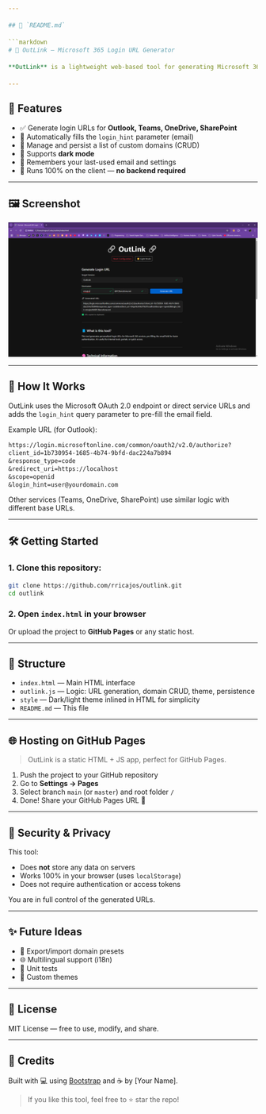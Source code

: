 ```yaml
---

## 📄 `README.md`

```markdown
# 🔗 OutLink — Microsoft 365 Login URL Generator

**OutLink** is a lightweight web-based tool for generating Microsoft 365 login URLs with a pre-filled email address. Ideal for internal tools, login portals, or support workflows where users frequently need to log into Outlook, Teams, OneDrive, or SharePoint.

---
```


## 🚀 Features

- ✅ Generate login URLs for **Outlook, Teams, OneDrive, SharePoint**
- 🎯 Automatically fills the `login_hint` parameter (email)
- 📝 Manage and persist a list of custom domains (CRUD)
- 🌙 Supports **dark mode**
- 💾 Remembers your last-used email and settings
- 🔐 Runs 100% on the client — **no backend required**

---

## 🖼️ Screenshot

![OutLink Interface](screenshot.png) <!-- Optional: Add your screenshot -->

---

## 🔧 How It Works

OutLink uses the Microsoft OAuth 2.0 endpoint or direct service URLs and adds the `login_hint` query parameter to pre-fill the email field.

Example URL (for Outlook):

```
https://login.microsoftonline.com/common/oauth2/v2.0/authorize?
client_id=1b730954-1685-4b74-9bfd-dac224a7b894
&response_type=code
&redirect_uri=https://localhost
&scope=openid
&login_hint=user@yourdomain.com
```

Other services (Teams, OneDrive, SharePoint) use similar logic with different base URLs.

---

## 🛠️ Getting Started

### 1. Clone this repository:

```bash
git clone https://github.com/rricajos/outlink.git
cd outlink
```

### 2. Open `index.html` in your browser

Or upload the project to **GitHub Pages** or any static host.

---

## 🧩 Structure

- `index.html` — Main HTML interface
- `outlink.js` — Logic: URL generation, domain CRUD, theme, persistence
- `style` — Dark/light theme inlined in HTML for simplicity
- `README.md` — This file

---

## 🌐 Hosting on GitHub Pages

> OutLink is a static HTML + JS app, perfect for GitHub Pages.

1. Push the project to your GitHub repository
2. Go to **Settings → Pages**
3. Select branch `main` (or `master`) and root folder `/`
4. Done! Share your GitHub Pages URL 🎉

---

## 🔐 Security & Privacy

This tool:
- Does **not** store any data on servers
- Works 100% in your browser (uses `localStorage`)
- Does not require authentication or access tokens

You are in full control of the generated URLs.

---

## ✨ Future Ideas

- 🔁 Export/import domain presets
- 🌐 Multilingual support (i18n)
- 🧪 Unit tests
- 🎨 Custom themes

---

## 📄 License

MIT License — free to use, modify, and share.

---

## 🙌 Credits

Built with 💻 using [Bootstrap](https://getbootstrap.com) and ☕ by [Your Name].

> If you like this tool, feel free to ⭐ star the repo!
